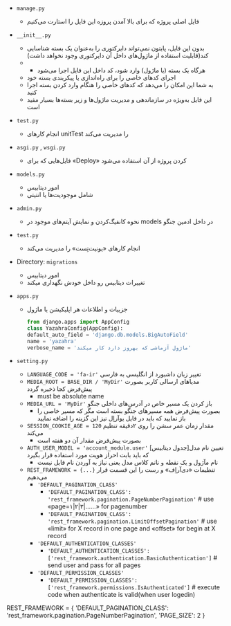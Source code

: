 * `manage.py`
    * فایل اصلی پروژه که برای بالا آمدن پروزه این فایل را استارت می‌کنیم

* `__init__.py`
    * بدون این فایل، پایتون نمی‌تواند دایرکتوری را به‌عنوان یک بسته شناسایی کند(قابلیت استفاده از ماژول‌های داخل آن دایرکتوری وجود نخواهد داشت)
    *
        * هرگاه یک بسته (یا ماژول) وارد شود، کد داخل این فایل اجرا می‌شود
    * اجرای کدهای خاصی را برای راه‌اندازی یا پیکربندی بسته خود
    * به شما این امکان را می‌دهد که کدهای خاصی را هنگام وارد کردن بسته اجرا کنید
    * این فایل به‌ویژه در سازماندهی و مدیریت ماژول‌ها و زیر بسته‌ها بسیار مفید است

* `test.py`
    * انجام کارهای unitTest را مدیریت می‌کند
* `asgi.py` ,  `wsgi.py`
    * فایل‌هایی که برای «Deploy» کردن پروژه از آن استفاده می‌شود
* `models.py`
    * امور دیتابیس
    * شامل موجودیت‌ها یا انتیتی
* `admin.py`
    * نحوه کانفیگ‌کردن و نمایش آیتم‌های موجود در models در داخل ادمین جنگو
* `test.py`
    * انجام کارهای «یونیت‌تِست» را مدیریت می‌کند
* Directory: `migrations`
    * امور دیتابیس
    * تغییرات دیتابیس رو داخل خودش نگهداری میکند
* `apps.py`
    * جزییات و اطلاعات هر اپلیکیشن یا ماژول
      ```python
      from django.apps import AppConfig
      class YazahraConfig(AppConfig):
      default_auto_field = 'django.db.models.BigAutoField'
      name = 'yazahra'
      verbose_name = 'ماژول آزماشی که بهروز دارد کار میکند'
      ```
* `setting.py`
    * `LANGUAGE_CODE = 'fa-ir'` تغییر زبان داشبورد از انگلیسی به فارسی
    * `MEDIA_ROOT = BASE_DIR / 'MyDir'` مدیاهای ارسالی کاربر بصورت پیش‌فرض کجا ذخیره گردد
        * must be absolute name
    * `MEDIA_URL = 'MyDir'` باز کردن یک مسیر خاص در آدرس‌های داخلی جنگو
        * بصورت پیش‌فرض همه مسیرهای جنگو بسته است مگر که مسیر خاصی را باز نمایید که باید در فایل یوآراِل نیز این گزینه را اضافه نمایید
    * `SESSION_COOKIE_AGE = 120` مقدار زمان عمر سشن را روی ۲دقیقه تنظیم می‌کند
        * بصورت پیش‌فرض مقدار آن دو هفته است
    * `AUTH_USER_MODEL = 'account_module.user'` تعیین نام مدل[جدول دیتابیس] که باید بابت احراز هویت مورد استفاده قرار بگیرد
        * نام مآژول و یک نقطه و نانم کلاس مدل یعنی نیاز به آوردن نام فایل نیست
    *  `REST_FRAMEWORK = {...}` تنظیمات «دی‌آراِف» و رست را این قسمت قرار می‌دهیم
       * `'DEFAULT_PAGINATION_CLASS'`
         * `'DEFAULT_PAGINATION_CLASS': 'rest_framework.pagination.PageNumberPagination'` # use «page=۱|۲|۳|......» for pagenumber
         * `'DEFAULT_PAGINATION_CLASS': 'rest_framework.pagination.LimitOffsetPagination'` # use «limit» for X record in one page and «offset» for begin at X record 
       * `'DEFAULT_AUTHENTICATION_CLASSES'`
         * `'DEFAULT_AUTHENTICATION_CLASSES': ['rest_framework.authentication.BasicAuthentication']` # send user and pass for all pages
       * `'DEFAULT_PERMISSION_CLASSES'`
         * `'DEFAULT_PERMISSION_CLASSES': ['rest_framework.permissions.IsAuthenticated']` # execute code when authenticate is valid(when user logedin)






REST_FRAMEWORK = {
    'DEFAULT_PAGINATION_CLASS': 'rest_framework.pagination.PageNumberPagination',
    'PAGE_SIZE': 2
} 

